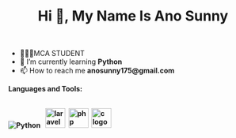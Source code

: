 <h1 align="center">Hi 👋, My Name Is Ano Sunny</h1><br>
<ul>
  <li>👨🏻‍🎓MCA STUDENT</li>
  <li>🌱 I’m currently learning <b>Python</b> <br></li>
  <li>📫 How to reach me <b>anosunny175@gmail.com</b><br></li>
</ul>
<b>Languages and Tools:<b>
<p align="left">
  <br>
  <img src="https://img.icons8.com/color/48/000000/python.png" alt="Python"/> &nbsp
  <img src="https://cdn.jsdelivr.net/gh/devicons/devicon/icons/laravel/laravel-original.svg" height="40" alt="laravel logo"  />&nbsp
  <img src="https://cdn.jsdelivr.net/gh/devicons/devicon/icons/php/php-original.svg" height="40" alt="php logo"  />&nbsp
  <img src="https://cdn.jsdelivr.net/gh/devicons/devicon/icons/c/c-original.svg" height="40" alt="c logo"  />
</p>




